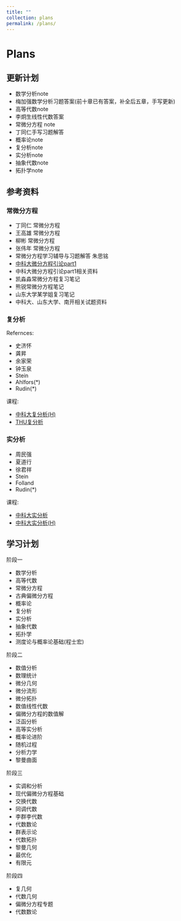 ```yaml
---
title: ""
collection: plans
permalink: /plans/
---
```


# Plans

## 更新计划

- 数学分析note
- 梅加强数学分析习题答案(前十章已有答案，补全后五章，手写更新)
- 高等代数note
- 李炯生线性代数答案
- 常微分方程 note
- 丁同仁手写习题解答
- 概率论note
- 复分析note
- 实分析note
- 抽象代数note
- 拓扑学note

## 参考资料

### 常微分方程

- 丁同仁 常微分方程
- 王高雄 常微分方程
- 柳彬 常微分方程
- 张伟年 常微分方程
- 常微分方程学习辅导与习题解答 朱思铭
- [中科大微分方程引论part1](https://tysunseven.github.io/video/Introduction%20to%20Differential%20Equations%202022F.html)
- 中科大微分方程引论part1相关资料
- 凯淼淼常微分方程复习笔记
- 熊锐常微分方程笔记
- 山东大学某学姐复习笔记
- 中科大、山东大学、南开相关试题资料

### 复分析

Refernces:

- 史济怀
- 龚昇
- 余家荣
- 钟玉泉
- Stein
- Ahlfors(*)
- Rudin(*)

课程:

- [中科大复分析(H)](https://tysunseven.github.io/video/Complex%20Analysis%202020S.html)
- [THU复分析](https://www.bilibili.com/video/BV1US4y1F77R/)

### 实分析

- 周民强
- 夏道行
- 徐君祥
- Stein
- Folland
- Rudin(*)

课程:

- [中科大实分析](https://tysunseven.github.io/video/Real_Analysis_2022.html)
- [中科大实分析(H)](https://tysunseven.github.io/video/Real_Analysis_2020.html)


## 学习计划

阶段一

- 数学分析
- 高等代数
- 常微分方程
- 古典偏微分方程
- 概率论
- 复分析
- 实分析
- 抽象代数
- 拓扑学
- 测度论与概率论基础(程士宏)

阶段二

- 数值分析
- 数理统计
- 微分几何
- 微分流形
- 微分拓扑
- 数值线性代数
- 偏微分方程的数值解
- 泛函分析
- 高等实分析
- 概率论进阶
- 随机过程
- 分析力学
- 黎曼曲面

阶段三

- 实调和分析
- 现代偏微分方程基础
- 交换代数
- 同调代数
- 李群李代数
- 代数数论
- 群表示论
- 代数拓扑
- 黎曼几何
- 最优化
- 有限元

阶段四

- 复几何
- 代数几何
- 偏微分方程专题
- 代数数论

